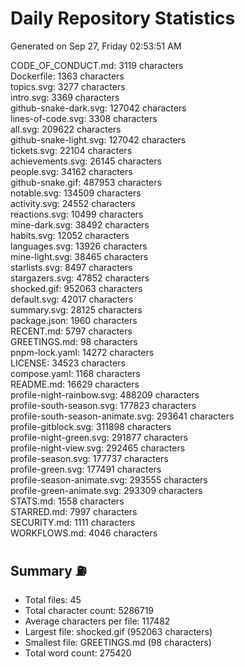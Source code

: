 # Daily Repository Statistics
Generated on Sep 27, Friday 02:53:51 AM  

CODE_OF_CONDUCT.md: 3119 characters  
Dockerfile: 1363 characters  
topics.svg: 3277 characters  
intro.svg: 3369 characters  
github-snake-dark.svg: 127042 characters  
lines-of-code.svg: 3308 characters  
all.svg: 209622 characters  
github-snake-light.svg: 127042 characters  
tickets.svg: 22104 characters  
achievements.svg: 26145 characters  
people.svg: 34162 characters  
github-snake.gif: 487953 characters  
notable.svg: 134509 characters  
activity.svg: 24552 characters  
reactions.svg: 10499 characters  
mine-dark.svg: 38492 characters  
habits.svg: 12052 characters  
languages.svg: 13926 characters  
mine-light.svg: 38465 characters  
starlists.svg: 8497 characters  
stargazers.svg: 47852 characters  
shocked.gif: 952063 characters  
default.svg: 42017 characters  
summary.svg: 28125 characters  
package.json: 1960 characters  
RECENT.md: 5797 characters  
GREETINGS.md: 98 characters  
pnpm-lock.yaml: 14272 characters  
LICENSE: 34523 characters  
compose.yaml: 1168 characters  
README.md: 16629 characters  
profile-night-rainbow.svg: 488209 characters  
profile-south-season.svg: 177823 characters  
profile-south-season-animate.svg: 293641 characters  
profile-gitblock.svg: 311898 characters  
profile-night-green.svg: 291877 characters  
profile-night-view.svg: 292465 characters  
profile-season.svg: 177737 characters  
profile-green.svg: 177491 characters  
profile-season-animate.svg: 293555 characters  
profile-green-animate.svg: 293309 characters  
STATS.md: 1558 characters  
STARRED.md: 7997 characters  
SECURITY.md: 1111 characters  
WORKFLOWS.md: 4046 characters  

## Summary ⛽  
- Total files: 45  
- Total character count: 5286719  
- Average characters per file: 117482  
- Largest file: shocked.gif (952063 characters)  
- Smallest file: GREETINGS.md (98 characters)  
- Total word count: 275420  
